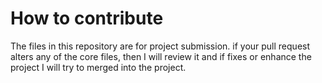 # How to contribute

The files in this repository are for project submission.  if your pull request alters any of the core files, then I will review it and if fixes or enhance the project I will try to merged into the project.
